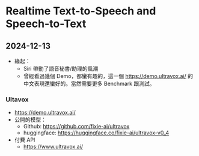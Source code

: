 # Realtime Text-to-Speech and Speech-to-Text

## 2024-12-13

- 緣起：
  - Siri 帶動了語音秘書/助理的風潮
  - 曾經看過幾個 Demo，都蠻有趣的，這一個 https://demo.ultravox.ai/ 的中文表現還蠻好的。當然需要更多 Benchmark 跟測試。

### Ultavox

- https://demo.ultravox.ai/
- 公開的模型：
  - Github: https://github.com/fixie-ai/ultravox
  - huggingface: https://huggingface.co/fixie-ai/ultravox-v0_4
- 付費 API
  - https://www.ultravox.ai/
